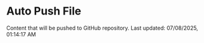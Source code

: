 # Auto Push File

Content that will be pushed to GitHub repository.
Last updated: 07/08/2025, 01:14:17 AM